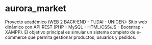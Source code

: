 # aurora_market
Proyecto académico (WEB 2 BACK-END - TUDAI - UNICEN): Sitio web dinámico con API REST (PHP - MySQL -  HTML/CSS/JS - Bootstrap -  XAMPP). El objetivo principal es simular un sistema completo de e-commerce que permita gestionar productos, usuarios y pedidos.
